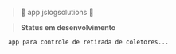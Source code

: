 > :construction: app jslogsolutions :construction:

> **Status em desenvolvimento**

```
  app para controle de retirada de coletores...
```
